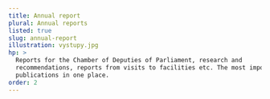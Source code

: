 ```yaml
---
title: Annual report
plural: Annual reports
listed: true
slug: annual-report
illustration: vystupy.jpg
hp: >
  Reports for the Chamber of Deputies of Parliament, research and
  recommendations, reports from visits to facilities etc. The most important
  publications in one place.
order: 2
---
```

